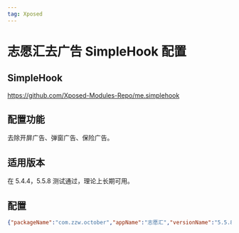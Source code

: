 ```yaml
---
tag: Xposed
---
```


# 志愿汇去广告 SimpleHook 配置

## SimpleHook

https://github.com/Xposed-Modules-Repo/me.simplehook

## 配置功能

去除开屏广告、弹窗广告、保险广告。

## 适用版本

在 5.4.4，5.5.8 测试通过，理论上长期可用。

## 配置

```json
{"packageName":"com.zzw.october","appName":"志愿汇","versionName":"5.5.8","description":"","configs":"[{\"className\":\"com.zzw.october.ad.MmAdManager\",\"methodName\":\"hasRequestAd\",\"resultValues\":\"true\",\"hookPoint\":\"after\",\"desc\":\"是否正在加载onStart广告，是那就不再加载了\"},{\"className\":\"com.zzw.october.LaunchActivity\",\"methodName\":\"isShowThirdAd\",\"resultValues\":\"false\",\"hookPoint\":\"after\",\"desc\":\"这样还会showOwnAd\"},{\"className\":\"com.zzw.october.bean.launch.StartUpBean$DataBean$OpenScreenAdvertiseBean\",\"methodName\":\"getCityAdvertSource\",\"resultValues\":\"0s\",\"hookPoint\":\"after\",\"desc\":\"showOwnAd里的判断条件，1为可展示\"},{\"className\":\"com.zzw.october.bean.InsuranceBean$DataBean\",\"methodName\":\"getStatus\",\"resultValues\":\"0\",\"hookPoint\":\"after\",\"desc\":\"志愿者保险弹窗/广告条，0为已购买\"}]","id":45}
```

